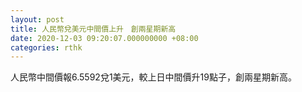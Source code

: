 ```yaml
---
layout: post
title: 人民幣兌美元中間價上升　創兩星期新高
date: 2020-12-03 09:20:07.000000000 +08:00
categories: rthk
---
```


人民幣中間價報6.5592兌1美元，較上日中間價升19點子，創兩星期新高。
